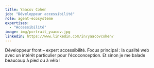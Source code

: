 ```yaml
---
title: Yaacov Cohen
job: "Développeur accessibilité"
role: agent-ecosysteme
expertises:
  - "Accessibilité"
image: img/portrait_yaacov.jpg
linkedin: https://www.linkedin.com/in/yaacovcohen/
---
```

Développeur front – expert accessibilité. Focus principal : la qualité web avec un intérêt particulier pour l'écoconception. Et sinon je me balade beaucoup à pied ou à vélo !
